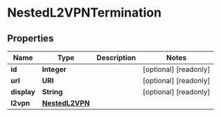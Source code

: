 

# NestedL2VPNTermination


## Properties

| Name | Type | Description | Notes |
|------------ | ------------- | ------------- | -------------|
|**id** | **Integer** |  |  [optional] [readonly] |
|**url** | **URI** |  |  [optional] [readonly] |
|**display** | **String** |  |  [optional] [readonly] |
|**l2vpn** | [**NestedL2VPN**](NestedL2VPN.md) |  |  |



